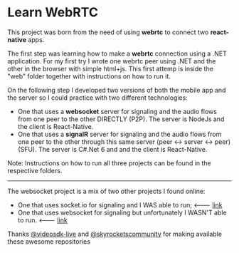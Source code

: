 # Learn WebRTC

This project was born from the need of using **webrtc** to connect two **react-native** apps.

The first step was learning how to make a **webrtc** connection using a .NET application. For my first try I wrote one webrtc peer using .NET and the other in the browser with simple html+js. This first attemp is inside the "web" folder together with instructions on how to run it.

On the following step I developed two versions of both the mobile app and the server so I could practice with two different technologies:

- One that uses a **websocket** server for signaling and the audio flows from one peer to the other DIRECTLY (P2P). The server is NodeJs and the client is React-Native.
- One that uses a **signalR** server for signaling and the audio flows from one peer to the other through this same server (peer <-> server <-> peer) (SFU). The server is C#.Net 6 and and the client is React-Native.

Note: Instructions on how to run all three projects can be found in the respective folders.

---

The websocket project is a mix of two other projects I found online:

- One that uses socket.io for signaling and I WAS able to run; <--- [link](https://github.com/videosdk-live/webrtc/tree/main/react-native-webrtc-app)
- One that uses websocket for signaling but unfortunately I WASN'T able to run. <--- [link](https://github.com/skyrocketscommunity/React-native-webrtcApp)

Thanks [@videosdk-live](https://github.com/videosdk-live) and [@skyrocketscommunity](https://github.com/skyrocketscommunity) for making available these awesome repositories
